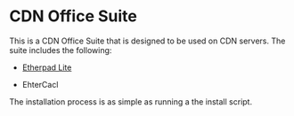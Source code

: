 # CDN Office Suite

This is a CDN Office Suite that is designed to be used on CDN servers. The suite includes the following:

- [Etherpad Lite](/etherpad-lite/readme.md)

- EhterCacl

The installation process is as simple as running a the install script.
